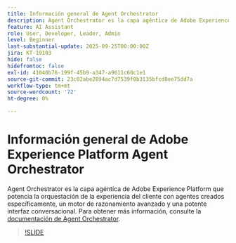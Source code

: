 ```yaml
---
title: Información general de Agent Orchestrator
description: Agent Orchestrator es la capa agéntica de Adobe Experience Platform que potencia la orquestación de la experiencia del cliente con agentes creados específicamente, un motor de razonamiento avanzado y una potente interfaz conversacional.
feature: AI Assistant
role: User, Developer, Leader, Admin
level: Beginner
last-substantial-update: 2025-09-25T00:00:00Z
jira: KT-19103
hide: false
hidefromtoc: false
exl-id: 41040b76-199f-45b9-a347-a9611c60c1e1
source-git-commit: 23c02abe2894ac7d7539f0b3135bfcd0ee75dd7a
workflow-type: tm+mt
source-wordcount: '72'
ht-degree: 0%

---
```


# Información general de Adobe Experience Platform Agent Orchestrator

Agent Orchestrator es la capa agéntica de Adobe Experience Platform que potencia la orquestación de la experiencia del cliente con agentes creados específicamente, un motor de razonamiento avanzado y una potente interfaz conversacional. Para obtener más información, consulte la [documentación de Agent Orchestrator](https://experienceleague.adobe.com/es/docs/experience-cloud-ai/experience-cloud-ai/agents/agent-orchestrator).

>[!SLIDE](agent-orchestrator-overview)
